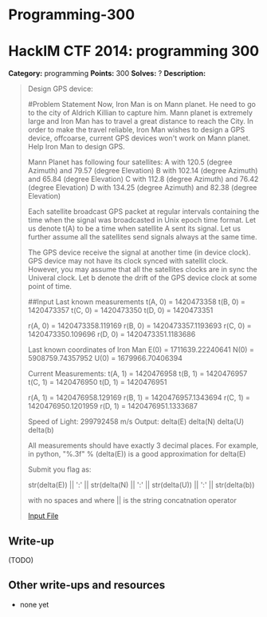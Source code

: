 # Programming-300
# HackIM CTF 2014: programming 300

**Category:** programming
**Points:** 300
**Solves:** ?
**Description:**

> Design GPS device:
>
> #Problem Statement
> Now, Iron Man is on Mann planet. He need to go to the city of Aldrich Killian to capture him. Mann planet is extremely large and Iron Man has to travel a great distance to reach the City. In order to make the travel reliable, Iron Man wishes to design a GPS device, offcoarse, current GPS devices won't work on Mann planet. Help Iron Man to design GPS.
>
> Mann Planet has following four satellites:
> A with 120.5 (degree Azimuth) and 79.57 (degree Elevation)
> B with 102.14 (degree Azimuth) and 65.84 (degree Elevation)
> C with 112.8 (degree Azimuth) and 76.42 (degree Elevation)
> D with 134.25 (degree Azimuth) and 82.38 (degree Elevation)
>
> Each satellite broadcast GPS packet at regular intervals containing the time when the signal was broadcasted in Unix epoch time format. Let us denote t(A) to be a time when satellite A sent its signal. Let us further assume all the satellites send signals always at the same time.
>
> The GPS device receive the signal at another time (in device clock). GPS device may not have its clock synced with satellit clock. However, you may assume that all the satellites clocks are in sync the Univeral clock. Let b denote the drift of the GPS device clock at some point of time.
>
> ##Input
> Last known measurements
> t(A, 0) = 1420473358
> t(B, 0) = 1420473357
> t(C, 0) = 1420473350
> t(D, 0) = 1420473351
>
> r(A, 0) = 1420473358.119169
> r(B, 0) = 1420473357.1193693
> r(C, 0) = 1420473350.109696
> r(D, 0) = 1420473351.1183686
>
> Last known coordinates of Iron Man
> E(0) = 1711639.22240641
> N(0) = 5908759.74357952
> U(0) = 1679966.70406394
>
> Current Measurements:
> t(A, 1) = 1420476958
> t(B, 1) = 1420476957
> t(C, 1) = 1420476950
> t(D, 1) = 1420476951
>
> r(A, 1) = 1420476958.129169
> r(B, 1) = 1420476957.1343694
> r(C, 1) = 1420476950.1201959
> r(D, 1) = 1420476951.1333687
>
> Speed of Light:
> 299792458 m/s
> Output:
> delta(E)
> delta(N)
> delta(U)
> delta(b)
>
> All measurements should have exactly 3 decimal places. For example, in python, "%.3f" % (delta(E)) is a good approximation for delta(E)
>
> Submit you flag as:
>
> str(delta(E)) || ':' || str(delta(N) || ':' || str(delta(U)) || ':' || str(delta(b))
>
> with no spaces and where || is the string concatnation operator
>
>
>
>	[Input File](input3.txt)

## Write-up

(TODO)

## Other write-ups and resources

* none yet

